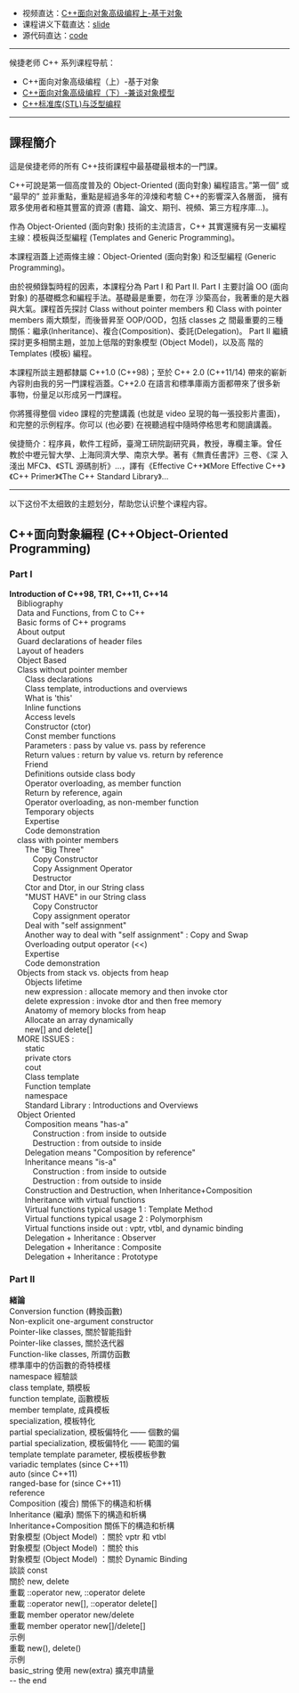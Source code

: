 + 视频直达：[C++面向对象高级编程上-基于对象](https://www.bilibili.com/video/BV1Lb4y1R7fs)
+ 课程讲义下载直达：[slide](slide/)
+ 源代码直达：[code](code/)

----

候捷老师 C++ 系列课程导航：

+ C++面向对象高级编程（上）-基于对象
+ [C++面向对象高级编程（下）-兼谈对象模型](../C++-OOPBase2-HouJie/)
+ [C++标准库(STL)与泛型编程](../C++-STL-HouJie/)



---

## 課程簡介

這是侯捷老师的所有 C++技術課程中最基礎最根本的一門課。

C++可說是第一個高度普及的 Object-Oriented (面向對象) 編程語言。”第一個”
或 “最早的” 並非重點，重點是經過多年的淬煉和考驗 C++的影響深入各層面，
擁有眾多使用者和極其豐富的資源 (書籍、論文、期刊、視頻、第三方程序庫…)。

作為 Object-Oriented (面向對象) 技術的主流語言，C++ 其實還擁有另一支編程
主線：模板與泛型編程 (Templates and Generic Programming)。

本課程涵蓋上述兩條主線：Object-Oriented (面向對象) 和泛型編程 (Generic
Programming)。

由於視頻錄製時程的因素，本課程分為 Part I 和 Part II.
Part I 主要討論 OO (面向對象) 的基礎概念和編程手法。基礎最是重要，勿在浮
沙築高台，我著重的是大器與大氣。課程首先探討 Class without pointer members
和 Class with pointer members 兩大類型，而後晉昇至 OOP/OOD，包括 classes 之
間最重要的三種關係：繼承(Inheritance)、複合(Composition)、委託(Delegation)。
Part II 繼續探討更多相關主題，並加上低階的對象模型 (Object Model)，以及高
階的 Templates (模板) 編程。

本課程所談主題都隸屬 C++1.0 (C++98)；至於 C++ 2.0 (C++11/14) 帶來的嶄新
內容則由我的另一門課程涵蓋。C++2.0 在語言和標準庫兩方面都帶來了很多新
事物，份量足以形成另一門課程。

你將獲得整個 video 課程的完整講義 (也就是 video 呈現的每一張投影片畫面)，
和完整的示例程序。你可以 (也必要) 在視聽過程中隨時停格思考和閱讀講義。

侯捷簡介：程序員，軟件工程師，臺灣工研院副研究員，教授，專欄主筆。曾任
教於中壢元智大學、上海同濟大學、南京大學。著有《無責任書評》三卷、《深
入淺出 MFC》、《STL 源碼剖析》…，譯有《Effective C++》《More Effective C++》
《C++ Primer》《The C++ Standard Library》…

---

以下这份不太细致的主题划分，帮助您认识整个课程内容。

## C++面向對象編程 (C++Object-Oriented Programming)

### Part I

**Introduction of C++98, TR1, C++11, C++14**<br>
&emsp;Bibliography<br>
&emsp;Data and Functions, from C to C++<br>
&emsp;Basic forms of C++ programs<br>
&emsp;About output<br>
&emsp;Guard declarations of header files<br>
&emsp;Layout of headers<br>
&emsp;Object Based<br>
&emsp;Class without pointer member<br>
&emsp;&emsp;Class declarations<br>
&emsp;&emsp;Class template, introductions and overviews<br>
&emsp;&emsp;What is 'this'<br>
&emsp;&emsp;Inline functions<br>
&emsp;&emsp;Access levels<br>
&emsp;&emsp;Constructor (ctor)<br>
&emsp;&emsp;Const member functions<br>
&emsp;&emsp;Parameters : pass by value vs. pass by reference<br>
&emsp;&emsp;Return values : return by value vs. return by reference<br>
&emsp;&emsp;Friend<br>
&emsp;&emsp;Definitions outside class body<br>
&emsp;&emsp;Operator overloading, as member function<br>
&emsp;&emsp;Return by reference, again<br>
&emsp;&emsp;Operator overloading, as non-member function<br>
&emsp;&emsp;Temporary objects<br>
&emsp;&emsp;Expertise<br>
&emsp;&emsp;Code demonstration<br>
&emsp;class with pointer members<br>
&emsp;&emsp;The "Big Three"<br>
&emsp;&emsp;&emsp;Copy Constructor<br>
&emsp;&emsp;&emsp;Copy Assignment Operator<br>
&emsp;&emsp;&emsp;Destructor<br>
&emsp;&emsp;Ctor and Dtor, in our String class<br>
&emsp;&emsp;"MUST HAVE" in our String class<br>
&emsp;&emsp;&emsp;Copy Constructor<br>
&emsp;&emsp;&emsp;Copy assignment operator<br>
&emsp;&emsp;Deal with "self assignment"<br>
&emsp;&emsp;Another way to deal with "self assignment" : Copy and Swap<br>
&emsp;&emsp;Overloading output operator (<<)<br>
&emsp;&emsp;Expertise<br>
&emsp;&emsp;Code demonstration<br>
&emsp;Objects from stack vs. objects from heap<br>
&emsp;&emsp;Objects lifetime<br>
&emsp;&emsp;new expression : allocate memory and then invoke ctor<br>
&emsp;&emsp;delete expression : invoke dtor and then free memory<br>
&emsp;&emsp;Anatomy of memory blocks from heap<br>
&emsp;&emsp;Allocate an array dynamically<br>
&emsp;&emsp;new[] and delete[]<br>
&emsp;MORE ISSUES :<br>
&emsp;&emsp;static<br>
&emsp;&emsp;private ctors<br>
&emsp;&emsp;cout<br>
&emsp;&emsp;Class template<br>
&emsp;&emsp;Function template<br>
&emsp;&emsp;namespace<br>
&emsp;&emsp;Standard Library : Introductions and Overviews<br>
&emsp;Object Oriented<br>
&emsp;&emsp;Composition means "has-a"<br>
&emsp;&emsp;&emsp;Construction : from inside to outside<br>
&emsp;&emsp;&emsp;Destruction : from outside to inside<br>
&emsp;&emsp;Delegation means "Composition by reference"<br>
&emsp;&emsp;Inheritance means "is-a"<br>
&emsp;&emsp;&emsp;Construction : from inside to outside<br>
&emsp;&emsp;&emsp;Destruction : from outside to inside<br>
&emsp;&emsp;Construction and Destruction, when Inheritance+Composition<br>
&emsp;&emsp;Inheritance with virtual functions<br>
&emsp;&emsp;Virtual functions typical usage 1 : Template Method<br>
&emsp;&emsp;Virtual functions typical usage 2 : Polymorphism<br>
&emsp;&emsp;Virtual functions inside out : vptr, vtbl, and dynamic binding<br>
&emsp;&emsp;Delegation + Inheritance : Observer<br>
&emsp;&emsp;Delegation + Inheritance : Composite<br>
&emsp;&emsp;Delegation + Inheritance : Prototype<br>

### Part II

**緒論**<br>
Conversion function (轉換函數)<br>
Non-explicit one-argument constructor<br>
Pointer-like classes, 關於智能指針<br>
Pointer-like classes, 關於迭代器<br>
Function-like classes, 所謂仿函數<br>
標準庫中的仿函數的奇特模樣<br>
namespace 經驗談<br>
class template, 類模板<br>
function template, 函數模板<br>
member template, 成員模板<br>
specialization, 模板特化<br>
partial specialization, 模板偏特化 —— 個數的偏<br>
partial specialization, 模板偏特化 —— 範圍的偏<br>
template template parameter, 模板模板參數<br>
variadic templates (since C++11)<br>
auto (since C++11)<br>
ranged-base for (since C++11)<br>
reference<br>
Composition (複合) 關係下的構造和析構<br>
Inheritance (繼承) 關係下的構造和析構<br>
Inheritance+Composition 關係下的構造和析構<br>
對象模型 (Object Model) ：關於 vptr 和 vtbl<br>
對象模型 (Object Model) ：關於 this<br>
對象模型 (Object Model) ：關於 Dynamic Binding<br>
談談 const<br>
關於 new, delete<br>
重載 ::operator new, ::operator delete<br>
重載 ::operator new[], ::operator delete[]<br>
重載 member operator new/delete<br>
重載 member operator new[]/delete[]<br>
示例<br>
重載 new(), delete()<br>
示例<br>
basic_string 使用 new(extra) 擴充申請量<br>
-- the end

